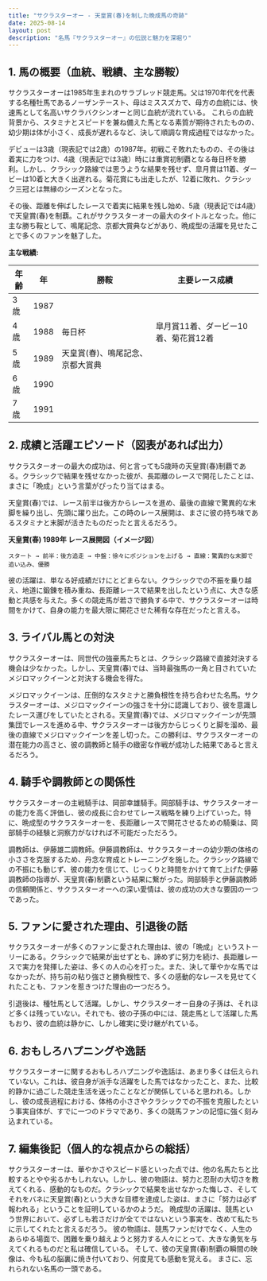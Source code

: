 ```yaml
---
title: "サクラスターオー - 天皇賞(春)を制した晩成馬の奇跡"
date: 2025-08-14
layout: post
description: "名馬『サクラスターオー』の伝説と魅力を深堀り"
---
```


## 1. 馬の概要（血統、戦績、主な勝鞍）

サクラスターオーは1985年生まれのサラブレッド競走馬。父は1970年代を代表する名種牡馬であるノーザンテースト、母はミススズカで、母方の血統には、快速馬として名高いサクラバクシンオーと同じ血統が流れている。  これらの血統背景から、スタミナとスピードを兼ね備えた馬となる素質が期待されたものの、幼少期は体が小さく、成長が遅れるなど、決して順調な育成過程ではなかった。

デビューは3歳（現表記では2歳）の1987年。初戦こそ敗れたものの、その後は着実に力をつけ、4歳（現表記では3歳）時には重賞初制覇となる毎日杯を勝利。しかし、クラシック路線では思うような結果を残せず、皐月賞は11着、ダービーは10着と大きく出遅れる。菊花賞にも出走したが、12着に敗れ、クラシック三冠とは無縁のシーズンとなった。

その後、距離を伸ばしたレースで着実に結果を残し始め、5歳（現表記では4歳）で天皇賞(春)を制覇。これがサクラスターオーの最大のタイトルとなった。他に主な勝ち鞍として、鳴尾記念、京都大賞典などがあり、晩成型の活躍を見せたことで多くのファンを魅了した。

**主な戦績:**

| 年齢 | 年 | 勝鞍 | 主要レース成績 |
|---|---|---|---|
| 3歳 | 1987 |  |  |
| 4歳 | 1988 | 毎日杯 | 皐月賞11着、ダービー10着、菊花賞12着 |
| 5歳 | 1989 | 天皇賞(春)、鳴尾記念、京都大賞典 |  |
| 6歳 | 1990 |  |  |
| 7歳 | 1991 |  |  |


## 2. 成績と活躍エピソード（図表があれば出力）

サクラスターオーの最大の成功は、何と言っても5歳時の天皇賞(春)制覇である。クラシックで結果を残せなかった彼が、長距離のレースで開花したことは、まさに「晩成」という言葉がぴったり当てはまる。

天皇賞(春)では、レース前半は後方からレースを進め、最後の直線で驚異的な末脚を繰り出し、先頭に躍り出た。この時のレース展開は、まさに彼の持ち味であるスタミナと末脚が活きたものだったと言えるだろう。

**天皇賞(春) 1989年 レース展開図（イメージ図）**

```
スタート → 前半：後方追走 → 中盤：徐々にポジションを上げる → 直線：驚異的な末脚で追い込み、優勝
```

彼の活躍は、単なる好成績だけにとどまらない。クラシックでの不振を乗り越え、地道に鍛錬を積み重ね、長距離レースで結果を出したという点に、大きな感動と共感を与えた。多くの競走馬が若さで勝負する中で、サクラスターオーは時間をかけて、自身の能力を最大限に開花させた稀有な存在だったと言える。


## 3. ライバル馬との対決

サクラスターオーは、同世代の強豪馬たちとは、クラシック路線で直接対決する機会は少なかった。しかし、天皇賞(春)では、当時最強馬の一角と目されていたメジロマックイーンと対決する機会を得た。

メジロマックイーンは、圧倒的なスタミナと勝負根性を持ち合わせた名馬。サクラスターオーは、メジロマックイーンの強さを十分に認識しており、彼を意識したレース運びをしていたとされる。天皇賞(春)では、メジロマックイーンが先頭集団でレースを進める中、サクラスターオーは後方からじっくりと脚を溜め、最後の直線でメジロマックイーンを差し切った。この勝利は、サクラスターオーの潜在能力の高さと、彼の調教師と騎手の緻密な作戦が成功した結果であると言えるだろう。


## 4. 騎手や調教師との関係性

サクラスターオーの主戦騎手は、岡部幸雄騎手。岡部騎手は、サクラスターオーの能力を高く評価し、彼の成長に合わせてレース戦略を練り上げていった。特に、晩成型のサクラスターオーを、長距離レースで開花させるための騎乗は、岡部騎手の経験と洞察力がなければ不可能だっただろう。

調教師は、伊藤雄二調教師。伊藤調教師は、サクラスターオーの幼少期の体格の小ささを克服するため、丹念な育成とトレーニングを施した。クラシック路線での不振にも動じず、彼の能力を信じて、じっくりと時間をかけて育て上げた伊藤調教師の指導が、天皇賞(春)制覇という結果に繋がった。岡部騎手と伊藤調教師の信頼関係と、サクラスターオーへの深い愛情は、彼の成功の大きな要因の一つであった。


## 5. ファンに愛された理由、引退後の話

サクラスターオーが多くのファンに愛された理由は、彼の「晩成」というストーリーにある。クラシックで結果が出せずとも、諦めずに努力を続け、長距離レースで実力を発揮した姿は、多くの人の心を打った。また、決して華やかな馬ではなかったが、持ち前の粘り強さと勝負根性で、多くの感動的なレースを見せてくれたことも、ファンを惹きつけた理由の一つだろう。

引退後は、種牡馬として活躍。しかし、サクラスターオー自身の子孫は、それほど多くは残っていない。それでも、彼の子孫の中には、競走馬として活躍した馬もおり、彼の血統は静かに、しかし確実に受け継がれている。


## 6. おもしろハプニングや逸話

サクラスターオーに関するおもしろハプニングや逸話は、あまり多くは伝えられていない。これは、彼自身が派手な活躍をした馬ではなかったこと、また、比較的静かに過ごした競走生活を送ったことなどが関係していると思われる。しかし、彼の成長過程における、体格の小ささやクラシックでの不振を克服したという事実自体が、すでに一つのドラマであり、多くの競馬ファンの記憶に強く刻み込まれている。


## 7. 編集後記（個人的な視点からの総括）

サクラスターオーは、華やかさやスピード感といった点では、他の名馬たちと比較するとやや劣るかもしれない。しかし、彼の物語は、努力と忍耐の大切さを教えてくれる、感動的なものだ。クラシックで結果を出せなかった悔しさ、そしてそれをバネに天皇賞(春)という大きな目標を達成した姿は、まさに「努力は必ず報われる」ということを証明しているかのようだ。  晩成型の活躍は、競馬という世界において、必ずしも若さだけが全てではないという事実を、改めて私たちに示してくれたと言えるだろう。  彼の物語は、競馬ファンだけでなく、人生のあらゆる場面で、困難を乗り越えようと努力する人々にとって、大きな勇気を与えてくれるものだと私は確信している。  そして、彼の天皇賞(春)制覇の瞬間の映像は、今も私の脳裏に焼き付いており、何度見ても感動を覚える。  まさに、忘れられない名馬の一頭である。
